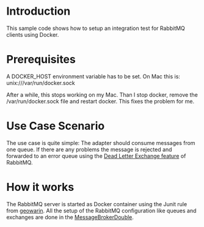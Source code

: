 # Introduction

This sample code shows how to setup an integration test for
RabbitMQ clients using Docker.

# Prerequisites

A DOCKER_HOST environment variable has to be set. On Mac this is:
unix:///var/run/docker.sock

After a while, this stops working on my Mac. Than I stop docker, remove the /var/run/docker.sock file and restart docker.
This fixes the problem for me.

# Use Case Scenario

The use case is quite simple: The adapter should consume messages from one queue.
If there are any problems the message is rejected and forwarded to an error queue
using the [Dead Letter Exchange feature](https://www.rabbitmq.com/dlx.html) of RabbitMQ.

# How it works

The RabbitMQ server is started as Docker container using the Junit rule from 
[geowarin](https://github.com/geowarin/docker-junit-rule). 
All the setup of the RabbitMQ configuration like queues and exchanges are done in the 
[MessageBrokerDouble](test/java/de/agiledojo/messagecontract/MessageBrokerDouble.java).

